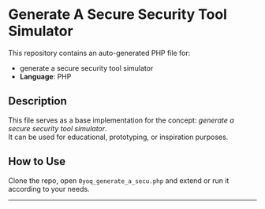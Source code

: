 # Generate A Secure Security Tool Simulator

This repository contains an auto-generated PHP file for:

- generate a secure security tool simulator
- **Language**: PHP

## Description

This file serves as a base implementation for the concept: *generate a secure security tool simulator*.  
It can be used for educational, prototyping, or inspiration purposes.

## How to Use

Clone the repo, open `0yoq_generate_a_secu.php` and extend or run it according to your needs.

---


